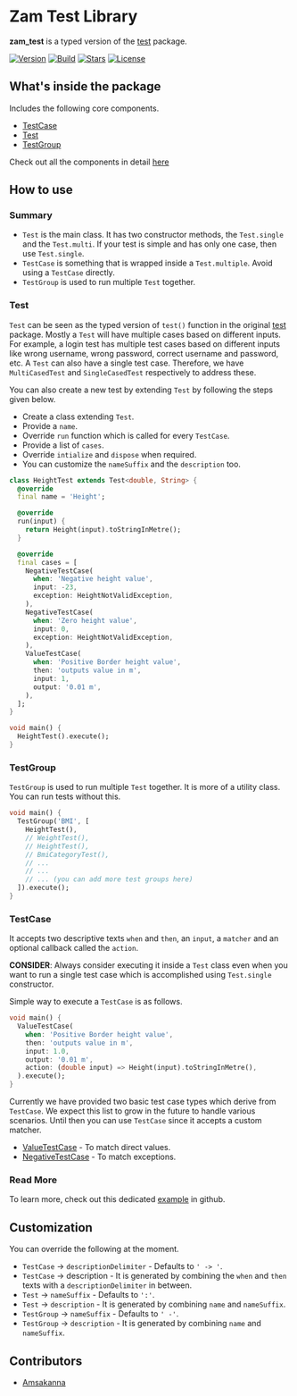 # Zam Test Library

**zam_test** is a typed version of the [test](https://pub.dev/packages/test) package.  
  
[![Version](https://img.shields.io/pub/v/zam_test?color=%234287f5)](https://pub.dev/packages/zam_test)
[![Build](https://github.com/zamstation/zam_test/actions/workflows/build.yml/badge.svg)](https://github.com/zamstation/zam_test/actions/workflows/build.yml)
[![Stars](https://img.shields.io/github/stars/zamstation/zam_test.svg?style=flat&logo=github&colorB=deeppink&label=stars)](https://github.com/zamstation/zam_test/stargazers)
[![License](https://img.shields.io/github/license/zamstation/zam_test)](https://github.com/zamstation/zam_test/blob/master/LICENSE)

## What's inside the package

Includes the following core components.

  * [TestCase](https://pub.dev/documentation/zam_test/latest/zam_test/TestCase-class.html)
  * [Test](https://pub.dev/documentation/zam_test/latest/zam_test/Test-class.html)
  * [TestGroup](https://pub.dev/documentation/zam_test/latest/zam_test/TestGroup-class.html)

Check out all the components in detail [here](https://pub.dev/documentation/zam_test/latest/zam_test/zam_test-library.html)

## How to use

### Summary
- `Test` is the main class. It has two constructor methods, the `Test.single` and the `Test.multi`. If your test is simple and has only one case, then use `Test.single`.
- `TestCase` is something that is wrapped inside a `Test.multiple`. Avoid using a `TestCase` directly.
- `TestGroup` is used to run multiple `Test` together.

### Test

`Test` can be seen as the typed version of `test()` function in the original [test](https://pub.dev/packages/test) package. Mostly a `Test` will have multiple cases based on different inputs. For example, a login test has multiple test cases based on different inputs like wrong username, wrong password, correct username and password, etc. A `Test` can also have a single test case. Therefore, we have `MultiCasedTest` and `SingleCasedTest` respectively to address these. 

You can also create a new test by extending `Test` by following the steps given below.

  * Create a class extending `Test`.
  * Provide a `name`.
  * Override `run` function which is called for every `TestCase`.
  * Provide a list of `cases`.
  * Override `intialize` and `dispose` when required.
  * You can customize the `nameSuffix` and the `description` too.

```dart
class HeightTest extends Test<double, String> {
  @override
  final name = 'Height';

  @override
  run(input) {
    return Height(input).toStringInMetre();
  }

  @override
  final cases = [
    NegativeTestCase(
      when: 'Negative height value',
      input: -23,
      exception: HeightNotValidException,
    ),
    NegativeTestCase(
      when: 'Zero height value',
      input: 0,
      exception: HeightNotValidException,
    ),
    ValueTestCase(
      when: 'Positive Border height value',
      then: 'outputs value in m',
      input: 1,
      output: '0.01 m',
    ),
  ];
}

void main() {
  HeightTest().execute();
}
```

### TestGroup

`TestGroup` is used to run multiple `Test` together. It is more of a utility class. You can run tests without this.

```dart
void main() {
  TestGroup('BMI', [
    HeightTest(),
    // WeightTest(),
    // HeightTest(),
    // BmiCategoryTest(),
    // ...
    // ...
    // ... (you can add more test groups here)
  ]).execute();
}
```

### TestCase

It accepts two descriptive texts `when` and `then`, an `input`, a `matcher` and an optional callback called the `action`.

**CONSIDER**: Always consider executing it inside a `Test` class even when you want to run a single test case which is accomplished using `Test.single` constructor.

Simple way to execute a `TestCase` is as follows.

```dart
void main() {
  ValueTestCase(
    when: 'Positive Border height value',
    then: 'outputs value in m',
    input: 1.0,
    output: '0.01 m',
    action: (double input) => Height(input).toStringInMetre(),
  ).execute();
}
```

Currently we have provided two basic test case types which derive from `TestCase`. We expect this list to grow in the future to handle various scenarios. Until then you can use `TestCase` since it accepts a custom matcher.

  * [ValueTestCase](https://pub.dev/documentation/zam_test/latest/zam_test/ValueTestCase-class.html) - To match direct values.
  * [NegativeTestCase](https://pub.dev/documentation/zam_test/latest/zam_test/NegativeTestCase-class.html) - To match exceptions.

### Read More

To learn more, check out this dedicated [example](https://github.com/zamstation/zam_test/blob/master/example/lib/main.dart) in github.

## Customization

You can override the following at the moment.

  * `TestCase` -> `descriptionDelimiter` - Defaults to `' -> '`.
  * `TestCase` -> description - It is generated by combining the `when` and `then` texts with a `descriptionDelimiter` in between.
  * `Test` -> `nameSuffix` - Defaults to `':'`.
  * `Test` -> `description` - It is generated by combining `name` and `nameSuffix`.
  * `TestGroup` -> `nameSuffix` - Defaults to `' -'`.
  * `TestGroup` -> `description` - It is generated by combining `name` and `nameSuffix`.

## Contributors
  * [Amsakanna](https://github.com/amsakanna)